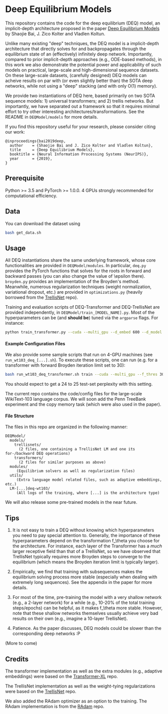 # Deep Equilibrium Models

This repository contains the code for the deep equilibrium (DEQ) model, an implicit-depth architecture proposed in the paper [Deep Equilibrium Models](https://arxiv.org/abs/1909.01377) by Shaojie Bai, J. Zico Kolter and Vladlen Koltun.

Unlike many existing "deep" techniques, the DEQ model is a implicit-depth architecture that directly solves for and
backpropagates through the equilibrium state of an (effectively) infinitely deep network. Importantly, compared to 
prior implicit-depth approaches (e.g., ODE-based methods), in this work we also demonstrate the potential power and 
applicability of such models on practical, large-scale and high-dimensional sequence datasets. On these large-scale 
datasets, (carefully designed) DEQ models can acheive results on par with (or even slightly better than) the SOTA 
deep networks, while not using a "deep" stacking (and with only O(1) memory). 

We provide two instantiations of DEQ here, based primarily on two SOTA sequence models: 1) universal transformers; 
and 2) trellis networks. But importantly, we have separated out a framework so that it requires minimal effort to 
try other interesting architectures/transformations. See the README in `DEQModel/models` for more details.

If you find this repository useful for your research, please consider citing our work:
```
@inproceedings{bai2019deep,
  author    = {Shaojie Bai and J. Zico Kolter and Vladlen Koltun},
  title     = {Deep Equilibrium Models},
  booktitle = {Neural Information Processing Systems (NeurIPS)},
  year      = {2019},
}
```

## Prerequisite

Python >= 3.5 and PyTorch >= 1.0.0. 4 GPUs strongly recommended for computational efficiency.

## Data

You can download the dataset using 
```sh
bash get_data.sh
```

## Usage

All DEQ instantiations share the same underlying framework, whose core functionalities are provided in `DEQModel/modules`. In particular, `deq.py` provides the PyTorch functions that solves for the roots in forward and backward passes (you can also change the value of \epsilon there). `broyden.py` provides an implementation of the Broyden's method. Meanwhile, numerous regularization techniques (weight normalization, variational dropout, etc.) are provided in `optimizations.py` (heavily borrowed from the [TrellisNet](https://github.com/locuslab/trellisnet) repo).

Training and evaluation scripts of DEQ-Transformer and DEQ-TrellisNet are provided independently, in `DEQModel/train_[MODEL_NAME].py`. Most of the hyperparameters can be (and **should be**) tuned via the `argparse` flags. For instance:
```sh
python train_transformer.py --cuda --multi_gpu --d_embed 600 --d_model 600 --pretrain_steps 20000 [...]
```

#### Example Configuration Files
We also provide some sample scripts that run on 4-GPU machines (see `run_wt103_deq_[...].sh`). To execute these scripts, one can run (e.g. for a transformer with forward Broyden iteration limit set to 30):
```sh
bash run_wt103_deq_transformer.sh train --cuda --multi_gpu --f_thres 30 --b_thres 50 --subseq_len 75
```
You should expect to get a 24 to 25 test-set perplexity with this setting.

The current repo contains the code/config files for the large-scale WikiText-103 language corpus. We will soon add the Penn TreeBank experiment and the copy memory task (which were also used in the paper).

#### File Structure

The files in this repo are organized in the following manner:

```
DEQModel/
  models/
    trellisnets/
      (2 files, one containing a TrellisNet LM and one its for-/backward DEQ operations)
    transformers/
      (2 files for similar purposes as above)
  modules/
     (Equilibrium solvers as well as regularization files)
  utils/
     (Extra language model related files, such as adaptive embeddings, etc.)
  LM-[...]deq-wt103/
     (All logs of the training, where [...] is the architecture type)
```

We will also release some pre-trained models in the near future.

## Tips

1. It is not easy to train a DEQ without knowing which hyperparameters you need to pay special attention to. Generally, the importance of these hyperparameters depend on the transformation f_\theta you choose for the architecture. For instance, each layer of the Transformer has a *much* larger receptive field than that of a TrellisNet, so we have observed that TrellisNet typically requires more Broyden steps to converge to the equilibrium (which means the Broyden iteration limit is typically larger).

2. Empirically, we find that training with subsequences makes the equilibrium solving process more stable (especially when dealing with extremely long sequences). See the appendix in the paper for more details.

3. For most of the time, pre-training the model with a very shallow network (e.g., a 2-layer network) for a while (e.g., 10-20% of the total training steps/epochs) can be helpful, as it makes f_\theta more stable. However, note that these shallow networks themselves usually achieve very bad results on their own (e.g., imagine a 10-layer TrellisNet).

4. Patience. As the paper discusses, DEQ models could be slower than the corresponding deep networks :P

(More to come)


## Credits

The transformer implementation as well as the extra modules (e.g., adaptive embeddings) were based on the [Transformer-XL](https://github.com/kimiyoung/transformer-xl) repo.

The TrellisNet implementation as well as the weight-tying regularizations were based on the [TrellisNet](https://github.com/locuslab/trellisnet) repo.

We also added the RAdam optimizer as an option to the training. The RAdam implementation is from the [RAdam](https://github.com/LiyuanLucasLiu/RAdam) repo.




